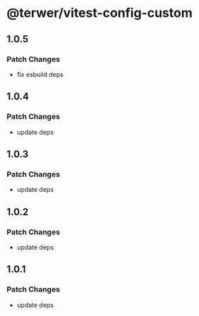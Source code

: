 # @terwer/vitest-config-custom

## 1.0.5

### Patch Changes

- fix esbuild deps

## 1.0.4

### Patch Changes

- update deps

## 1.0.3

### Patch Changes

- update deps

## 1.0.2

### Patch Changes

- update deps

## 1.0.1

### Patch Changes

- update deps
